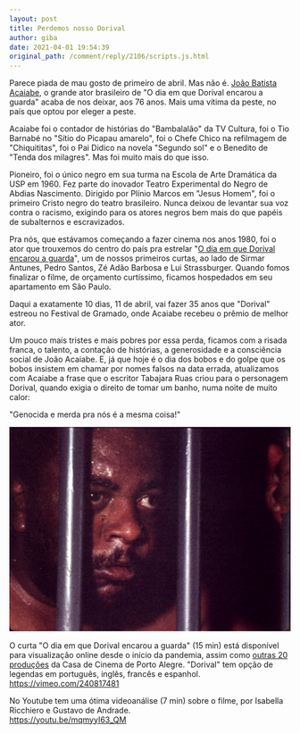 ```yaml
---
layout: post
title: Perdemos nosso Dorival
author: giba
date: 2021-04-01 19:54:39
original_path: /comment/reply/2106/scripts.js.html
---
```

Parece piada de mau gosto de primeiro de abril. Mas não é. [João Batista Acaiabe](https://pt.wikipedia.org/wiki/Jo%C3%A3o_Acaiabe), o grande ator brasileiro de "O dia em que Dorival encarou a guarda" acaba de nos deixar, aos 76 anos. Mais uma vítima da peste, no país que optou por eleger a peste.

Acaiabe foi o contador de histórias do "Bambalalão" da TV Cultura, foi o Tio Barnabé no "Sítio do Picapau amarelo", foi o Chefe Chico na refilmagem de "Chiquititas", foi o Pai Didico na novela "Segundo sol" e o Benedito de "Tenda dos milagres". Mas foi muito mais do que isso.

Pioneiro, foi o único negro em sua turma na Escola de Arte Dramática da USP em 1960. Fez parte do inovador Teatro Experimental do Negro de Abdias Nascimento. Dirigido por Plínio Marcos em "Jesus Homem", foi o primeiro Cristo negro do teatro brasileiro. Nunca deixou de levantar sua voz contra o racismo, exigindo para os atores negros bem mais do que papéis de subalternos e escravizados.

Pra nós, que estávamos começando a fazer cinema nos anos 1980, foi o ator que trouxemos do centro do país pra estrelar "[O dia em que Dorival encarou a guarda](http://www.casacinepoa.com.br/node/546)", um de nossos primeiros curtas, ao lado de Sirmar Antunes, Pedro Santos, Zé Adão Barbosa e Lui Strassburger. Quando fomos finalizar o filme, de orçamento curtíssimo, ficamos hospedados em seu apartamento em São Paulo.

Daqui a exatamente 10 dias, 11 de abril, vai fazer 35 anos que "Dorival" estreou no Festival de Gramado, onde Acaiabe recebeu o prêmio de melhor ator.

Um pouco mais tristes e mais pobres por essa perda, ficamos com a risada franca, o talento, a contação de histórias, a generosidade e a consciência social de João Acaiabe. E, já que hoje é o dia dos bobos e do golpe que os bobos insistem em chamar por nomes falsos na data errada, atualizamos com Acaiabe a frase que o escritor Tabajara Ruas criou para o personagem Dorival, quando exigia o direito de tomar um banho, numa noite de muito calor:

"Genocida e merda pra nós é a mesma coisa!"

![João Batista Acaiabe em cena de "O dia em que Dorival encarou a guarda"](/uploads/dorival.jpg)

O curta "O dia em que Dorival encarou a guarda" (15 min) está disponível para visualização online desde o início da pandemia, assim como [outras 20 produções](http://www.casacinepoa.com.br/node/2074) da Casa de Cinema de Porto Alegre. "Dorival" tem opção de legendas em português, inglês, francês e espanhol.\
<https://vimeo.com/240817481>

No Youtube tem uma ótima videoanálise (7 min) sobre o filme, por Isabella Ricchiero e Gustavo de Andrade.\
<https://youtu.be/mqmyyI63_QM>